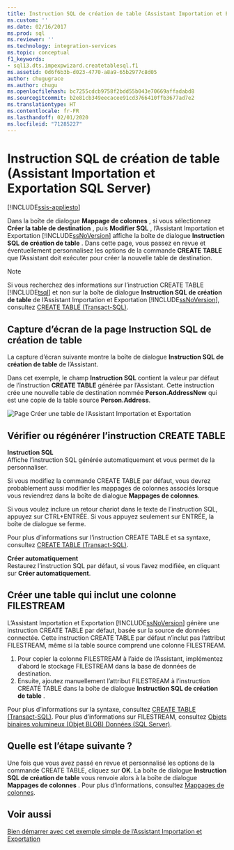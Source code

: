 ```yaml
---
title: Instruction SQL de création de table (Assistant Importation et Exportation SQL Server) | Microsoft Docs
ms.custom: ''
ms.date: 02/16/2017
ms.prod: sql
ms.reviewer: ''
ms.technology: integration-services
ms.topic: conceptual
f1_keywords:
- sql13.dts.impexpwizard.createtablesql.f1
ms.assetid: 0d6f6b3b-d023-4770-a8a9-65b2977c8d05
author: chugugrace
ms.author: chugu
ms.openlocfilehash: bc7255cdcb9758f2bdd55b043e70669affadabd8
ms.sourcegitcommit: b2e81cb349eecacee91cd3766410ffb3677ad7e2
ms.translationtype: HT
ms.contentlocale: fr-FR
ms.lasthandoff: 02/01/2020
ms.locfileid: "71285227"
---
```

# <a name="create-table-sql-statement-sql-server-import-and-export-wizard"></a>Instruction SQL de création de table (Assistant Importation et Exportation SQL Server)

[!INCLUDE[ssis-appliesto](../../includes/ssis-appliesto-ssvrpluslinux-asdb-asdw-xxx.md)]


Dans la boîte de dialogue **Mappage de colonnes** , si vous sélectionnez **Créer la table de destination** , puis **Modifier SQL** , l’Assistant Importation et Exportation [!INCLUDE[ssNoVersion](../../includes/ssnoversion-md.md)] affiche la boîte de dialogue **Instruction SQL de création de table** . Dans cette page, vous passez en revue et éventuellement personnalisez les options de la commande **CREATE TABLE** que l’Assistant doit exécuter pour créer la nouvelle table de destination.
  
> [!NOTE]
> Si vous recherchez des informations sur l’instruction CREATE TABLE [!INCLUDE[tsql](../../includes/tsql-md.md)] et non sur la boîte de dialogue **Instruction SQL de création de table** de l’Assistant Importation et Exportation [!INCLUDE[ssNoVersion](../../includes/ssnoversion-md.md)], consultez [CREATE TABLE &#40;Transact-SQL&#41;](../../t-sql/statements/create-table-transact-sql.md). 
  
## <a name="screen-shot-of-the-create-table-sql-statement-page"></a>Capture d’écran de la page Instruction SQL de création de table  
 La capture d’écran suivante montre la boîte de dialogue **Instruction SQL de création de table** de l’Assistant.
 
Dans cet exemple, le champ **Instruction SQL** contient la valeur par défaut de l’instruction **CREATE TABLE** générée par l’Assistant. Cette instruction crée une nouvelle table de destination nommée **Person.AddressNew** qui est une copie de la table source **Person.Address**. 
  
 ![Page Créer une table de l’Assistant Importation et Exportation](../../integration-services/import-export-data/media/create-table.png "Page Créer une table de l’Assistant Importation et Exportation")  
  
## <a name="review-or-regenerate-the-create-table-statement"></a>Vérifier ou régénérer l’instruction CREATE TABLE  
 **Instruction SQL**  
Affiche l’instruction SQL générée automatiquement et vous permet de la personnaliser.
 
Si vous modifiez la commande CREATE TABLE par défaut, vous devrez probablement aussi modifier les mappages de colonnes associés lorsque vous reviendrez dans la boîte de dialogue **Mappages de colonnes**.  
  
Si vous voulez inclure un retour chariot dans le texte de l’instruction SQL, appuyez sur CTRL+ENTRÉE. Si vous appuyez seulement sur ENTRÉE, la boîte de dialogue se ferme.  
  
Pour plus d’informations sur l’instruction CREATE TABLE et sa syntaxe, consultez [CREATE TABLE &#40;Transact-SQL&#41;](../../t-sql/statements/create-table-transact-sql.md).   
  
 **Créer automatiquement**  
 Restaurez l’instruction SQL par défaut, si vous l’avez modifiée, en cliquant sur **Créer automatiquement**.  
  
## <a name="create-a-table-that-includes-a-filestream-column"></a>Créer une table qui inclut une colonne FILESTREAM  
 L’Assistant Importation et Exportation [!INCLUDE[ssNoVersion](../../includes/ssnoversion-md.md)] génère une instruction CREATE TABLE par défaut, basée sur la source de données connectée. Cette instruction CREATE TABLE par défaut n’inclut pas l’attribut FILESTREAM, même si la table source comprend une colonne FILESTREAM.
 1.  Pour copier la colonne FILESTREAM à l’aide de l’Assistant, implémentez d’abord le stockage FILESTREAM dans la base de données de destination.
 2.  Ensuite, ajoutez manuellement l’attribut FILESTREAM à l’instruction CREATE TABLE dans la boîte de dialogue **Instruction SQL de création de table** .  

Pour plus d’informations sur la syntaxe, consultez [CREATE TABLE &#40;Transact-SQL&#41;](../../t-sql/statements/create-table-transact-sql.md). Pour plus d’informations sur FILESTREAM, consultez [Objets binaires volumineux &#40;Objet BLOB&#41; Données &#40;SQL Server&#41;](../../relational-databases/blob/binary-large-object-blob-data-sql-server.md).  
  
## <a name="whats-next"></a>Quelle est l’étape suivante ?  
 Une fois que vous avez passé en revue et personnalisé les options de la commande CREATE TABLE, cliquez sur **OK**. La boîte de dialogue **Instruction SQL de création de table** vous renvoie alors à la boîte de dialogue **Mappages de colonnes** . Pour plus d’informations, consultez [Mappages de colonnes](../../integration-services/import-export-data/column-mappings-sql-server-import-and-export-wizard.md).
 
 ## <a name="see-also"></a>Voir aussi
[Bien démarrer avec cet exemple simple de l’Assistant Importation et Exportation](../../integration-services/import-export-data/get-started-with-this-simple-example-of-the-import-and-export-wizard.md)


